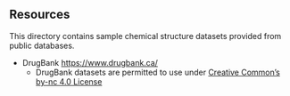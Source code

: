 
Resources
------------

This directory contains sample chemical structure datasets provided from public databases.

- DrugBank https://www.drugbank.ca/
  - DrugBank datasets are permitted to use under [Creative Common’s by-nc 4.0 License](https://creativecommons.org/licenses/by-nc/4.0/legalcode)

